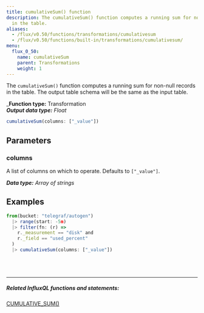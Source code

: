 ```yaml
---
title: cumulativeSum() function
description: The cumulativeSum() function computes a running sum for non-null records
  in the table.
aliases:
  - /flux/v0.50/functions/transformations/cumulativesum
  - /flux/v0.50/functions/built-in/transformations/cumulativesum/
menu:
  flux_0_50:
    name: cumulativeSum
    parent: Transformations
    weight: 1
---
```


The `cumulativeSum()` function computes a running sum for non-null records in the table.
The output table schema will be the same as the input table.

_**Function type:** Transformation  
_**Output data type:** Float_

```js
cumulativeSum(columns: ["_value"])
```

## Parameters

### columns
A list of columns on which to operate.
Defaults to `["_value"]`.

_**Data type:** Array of strings_

## Examples
```js
from(bucket: "telegraf/autogen")
  |> range(start: -5m)
  |> filter(fn: (r) =>
    r._measurement == "disk" and
    r._field == "used_percent"
  )
  |> cumulativeSum(columns: ["_value"])
```

<hr style="margin-top:4rem"/>

##### Related InfluxQL functions and statements:
[CUMULATIVE_SUM()](/influxdb/latest/query_language/functions/#cumulative-sum)
